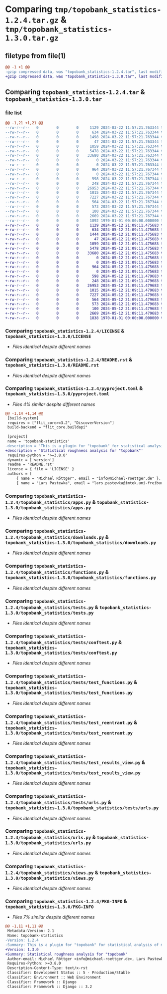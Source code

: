 # Comparing `tmp/topobank_statistics-1.2.4.tar.gz` & `tmp/topobank_statistics-1.3.0.tar.gz`

## filetype from file(1)

```diff
@@ -1 +1 @@
-gzip compressed data, was "topobank_statistics-1.2.4.tar", last modified: Fri Jan  1 00:00:00 2016, max compression
+gzip compressed data, was "topobank_statistics-1.3.0.tar", last modified: Fri Jan  1 00:00:00 2016, max compression
```

## Comparing `topobank_statistics-1.2.4.tar` & `topobank_statistics-1.3.0.tar`

### file list

```diff
@@ -1,21 +1,21 @@
--rw-r--r--   0        0        0     1129 2024-03-22 11:57:21.763344 topobank_statistics-1.2.4/LICENSE
--rw-r--r--   0        0        0      634 2024-03-22 11:57:21.763344 topobank_statistics-1.2.4/README.rst
--rw-r--r--   0        0        0     1498 2024-03-22 11:57:21.763344 topobank_statistics-1.2.4/pyproject.toml
--rw-r--r--   0        0        0       47 2024-03-22 11:57:21.763344 topobank_statistics-1.2.4/topobank_statistics/__init__.py
--rw-r--r--   0        0        0     1059 2024-03-22 11:57:21.763344 topobank_statistics-1.2.4/topobank_statistics/apps.py
--rw-r--r--   0        0        0     5478 2024-03-22 11:57:21.763344 topobank_statistics-1.2.4/topobank_statistics/downloads.py
--rw-r--r--   0        0        0    33680 2024-03-22 11:57:21.763344 topobank_statistics-1.2.4/topobank_statistics/functions.py
--rw-r--r--   0        0        0        0 2024-03-22 11:57:21.763344 topobank_statistics-1.2.4/topobank_statistics/migrations/__init__.py
--rw-r--r--   0        0        0        0 2024-03-22 11:57:21.763344 topobank_statistics-1.2.4/topobank_statistics/signals.py
--rw-r--r--   0        0        0      964 2024-03-22 11:57:21.767344 topobank_statistics-1.2.4/topobank_statistics/tests.py
--rw-r--r--   0        0        0        0 2024-03-22 11:57:21.767344 topobank_statistics-1.2.4/topobank_statistics/tests/__init__.py
--rw-r--r--   0        0        0      598 2024-03-22 11:57:21.767344 topobank_statistics-1.2.4/topobank_statistics/tests/conftest.py
--rw-r--r--   0        0        0      248 2024-03-22 11:57:21.767344 topobank_statistics-1.2.4/topobank_statistics/tests/test_api.py
--rw-r--r--   0        0        0    26953 2024-03-22 11:57:21.767344 topobank_statistics-1.2.4/topobank_statistics/tests/test_functions.py
--rw-r--r--   0        0        0     1015 2024-03-22 11:57:21.767344 topobank_statistics-1.2.4/topobank_statistics/tests/test_reentrant.py
--rw-r--r--   0        0        0     7227 2024-03-22 11:57:21.767344 topobank_statistics-1.2.4/topobank_statistics/tests/test_results_view.py
--rw-r--r--   0        0        0      564 2024-03-22 11:57:21.767344 topobank_statistics-1.2.4/topobank_statistics/tests/urls.py
--rw-r--r--   0        0        0      573 2024-03-22 11:57:21.767344 topobank_statistics-1.2.4/topobank_statistics/urls.py
--rw-r--r--   0        0        0      100 2024-03-22 11:57:21.767344 topobank_statistics-1.2.4/topobank_statistics/version.py
--rw-r--r--   0        0        0     2669 2024-03-22 11:57:21.767344 topobank_statistics-1.2.4/topobank_statistics/views.py
--rw-r--r--   0        0        0     1892 1970-01-01 00:00:00.000000 topobank_statistics-1.2.4/PKG-INFO
+-rw-r--r--   0        0        0     1129 2024-05-12 21:09:11.475683 topobank_statistics-1.3.0/LICENSE
+-rw-r--r--   0        0        0      634 2024-05-12 21:09:11.475683 topobank_statistics-1.3.0/README.rst
+-rw-r--r--   0        0        0     1444 2024-05-12 21:09:11.475683 topobank_statistics-1.3.0/pyproject.toml
+-rw-r--r--   0        0        0       47 2024-05-12 21:09:11.475683 topobank_statistics-1.3.0/topobank_statistics/__init__.py
+-rw-r--r--   0        0        0     1059 2024-05-12 21:09:11.475683 topobank_statistics-1.3.0/topobank_statistics/apps.py
+-rw-r--r--   0        0        0     5478 2024-05-12 21:09:11.475683 topobank_statistics-1.3.0/topobank_statistics/downloads.py
+-rw-r--r--   0        0        0    33680 2024-05-12 21:09:11.475683 topobank_statistics-1.3.0/topobank_statistics/functions.py
+-rw-r--r--   0        0        0        0 2024-05-12 21:09:11.475683 topobank_statistics-1.3.0/topobank_statistics/migrations/__init__.py
+-rw-r--r--   0        0        0        0 2024-05-12 21:09:11.475683 topobank_statistics-1.3.0/topobank_statistics/signals.py
+-rw-r--r--   0        0        0      964 2024-05-12 21:09:11.475683 topobank_statistics-1.3.0/topobank_statistics/tests.py
+-rw-r--r--   0        0        0        0 2024-05-12 21:09:11.475683 topobank_statistics-1.3.0/topobank_statistics/tests/__init__.py
+-rw-r--r--   0        0        0      598 2024-05-12 21:09:11.479683 topobank_statistics-1.3.0/topobank_statistics/tests/conftest.py
+-rw-r--r--   0        0        0      248 2024-05-12 21:09:11.479683 topobank_statistics-1.3.0/topobank_statistics/tests/test_api.py
+-rw-r--r--   0        0        0    26953 2024-05-12 21:09:11.479683 topobank_statistics-1.3.0/topobank_statistics/tests/test_functions.py
+-rw-r--r--   0        0        0     1015 2024-05-12 21:09:11.479683 topobank_statistics-1.3.0/topobank_statistics/tests/test_reentrant.py
+-rw-r--r--   0        0        0     7227 2024-05-12 21:09:11.479683 topobank_statistics-1.3.0/topobank_statistics/tests/test_results_view.py
+-rw-r--r--   0        0        0      564 2024-05-12 21:09:11.479683 topobank_statistics-1.3.0/topobank_statistics/tests/urls.py
+-rw-r--r--   0        0        0      573 2024-05-12 21:09:11.479683 topobank_statistics-1.3.0/topobank_statistics/urls.py
+-rw-r--r--   0        0        0      100 2024-05-12 21:09:11.479683 topobank_statistics-1.3.0/topobank_statistics/version.py
+-rw-r--r--   0        0        0     2669 2024-05-12 21:09:11.479683 topobank_statistics-1.3.0/topobank_statistics/views.py
+-rw-r--r--   0        0        0     1838 1970-01-01 00:00:00.000000 topobank_statistics-1.3.0/PKG-INFO
```

### Comparing `topobank_statistics-1.2.4/LICENSE` & `topobank_statistics-1.3.0/LICENSE`

 * *Files identical despite different names*

### Comparing `topobank_statistics-1.2.4/README.rst` & `topobank_statistics-1.3.0/README.rst`

 * *Files identical despite different names*

### Comparing `topobank_statistics-1.2.4/pyproject.toml` & `topobank_statistics-1.3.0/pyproject.toml`

 * *Files 4% similar despite different names*

```diff
@@ -1,14 +1,14 @@
 [build-system]
 requires = ["flit_core>=3.2", "DiscoverVersion"]
 build-backend = "flit_core.buildapi"
 
 [project]
 name = 'topobank-statistics'
-description = 'This is a plugin for "topobank" for statistical analysis of measurements and digital surface twins.'
+description = 'Statistical roughness analysis for "topobank"'
 requires-python = '>=3.8.0'
 dynamic = ['version']
 readme = 'README.rst'
 license = { file = 'LICENSE' }
 authors = [
     { name = "Michael Röttger", email = "info@michael-roettger.de" },
     { name = "Lars Pastewka", email = "lars.pastewka@imtek.uni-freiburg.de" }
```

### Comparing `topobank_statistics-1.2.4/topobank_statistics/apps.py` & `topobank_statistics-1.3.0/topobank_statistics/apps.py`

 * *Files identical despite different names*

### Comparing `topobank_statistics-1.2.4/topobank_statistics/downloads.py` & `topobank_statistics-1.3.0/topobank_statistics/downloads.py`

 * *Files identical despite different names*

### Comparing `topobank_statistics-1.2.4/topobank_statistics/functions.py` & `topobank_statistics-1.3.0/topobank_statistics/functions.py`

 * *Files identical despite different names*

### Comparing `topobank_statistics-1.2.4/topobank_statistics/tests.py` & `topobank_statistics-1.3.0/topobank_statistics/tests.py`

 * *Files identical despite different names*

### Comparing `topobank_statistics-1.2.4/topobank_statistics/tests/conftest.py` & `topobank_statistics-1.3.0/topobank_statistics/tests/conftest.py`

 * *Files identical despite different names*

### Comparing `topobank_statistics-1.2.4/topobank_statistics/tests/test_functions.py` & `topobank_statistics-1.3.0/topobank_statistics/tests/test_functions.py`

 * *Files identical despite different names*

### Comparing `topobank_statistics-1.2.4/topobank_statistics/tests/test_reentrant.py` & `topobank_statistics-1.3.0/topobank_statistics/tests/test_reentrant.py`

 * *Files identical despite different names*

### Comparing `topobank_statistics-1.2.4/topobank_statistics/tests/test_results_view.py` & `topobank_statistics-1.3.0/topobank_statistics/tests/test_results_view.py`

 * *Files identical despite different names*

### Comparing `topobank_statistics-1.2.4/topobank_statistics/tests/urls.py` & `topobank_statistics-1.3.0/topobank_statistics/tests/urls.py`

 * *Files identical despite different names*

### Comparing `topobank_statistics-1.2.4/topobank_statistics/urls.py` & `topobank_statistics-1.3.0/topobank_statistics/urls.py`

 * *Files identical despite different names*

### Comparing `topobank_statistics-1.2.4/topobank_statistics/views.py` & `topobank_statistics-1.3.0/topobank_statistics/views.py`

 * *Files identical despite different names*

### Comparing `topobank_statistics-1.2.4/PKG-INFO` & `topobank_statistics-1.3.0/PKG-INFO`

 * *Files 7% similar despite different names*

```diff
@@ -1,11 +1,11 @@
 Metadata-Version: 2.1
 Name: topobank-statistics
-Version: 1.2.4
-Summary: This is a plugin for "topobank" for statistical analysis of measurements and digital surface twins.
+Version: 1.3.0
+Summary: Statistical roughness analysis for "topobank"
 Author-email: Michael Röttger <info@michael-roettger.de>, Lars Pastewka <lars.pastewka@imtek.uni-freiburg.de>
 Requires-Python: >=3.8.0
 Description-Content-Type: text/x-rst
 Classifier: Development Status :: 5 - Production/Stable
 Classifier: Environment :: Web Environment
 Classifier: Framework :: Django
 Classifier: Framework :: Django :: 3.2
```

